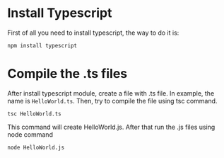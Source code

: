 # Install Typescript
First of all you need to install typescript, the way to do it is:
```shell
npm install typescript
```

# Compile the .ts files
After install typescript module, create a file with .ts file. In example, the name is `HelloWorld.ts`.
Then, try to compile the file using tsc command.
```shell
tsc HelloWorld.ts
```
This command will create HelloWorld.js. After that run the .js files using node command
```shell
node HelloWorld.js
```
